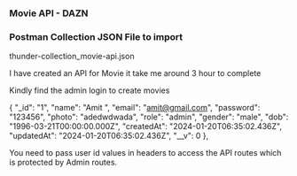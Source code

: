 ### Movie API - DAZN


### Postman Collection JSON File to import

thunder-collection_movie-api.json

I have created an API for Movie it take me around 3 hour to complete 


Kindly find the admin login to create movies

{
      "_id": "1",
      "name": "Amit ",
      "email": "amit@gmail.com",
      "password": "123456",
      "photo": "adedwdwada",
      "role": "admin",
      "gender": "male",
      "dob": "1996-03-21T00:00:00.000Z",
      "createdAt": "2024-01-20T06:35:02.436Z",
      "updatedAt": "2024-01-20T06:35:02.436Z",
      "__v": 0
    },

You need to pass user id values in headers to access the API routes which is protected by Admin routes.